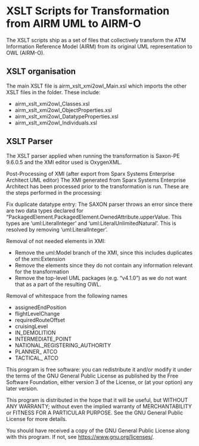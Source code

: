 # XSLT Scripts for Transformation from AIRM UML to AIRM-O

The XSLT scripts ship as a set of files that collectively transform the ATM Information Reference Model (AIRM) from its original UML representation to OWL (AIRM-O).

XSLT organisation
---
The main XSLT file is airm_xslt_xmi2owl_Main.xsl which imports the other XSLT files in the folder. These include:
*	airm_xslt_xmi2owl_Classes.xsl 
*	airm_xslt_xmi2owl_ObjectProperties.xsl 
*	airm_xslt_xmi2owl_DatatypeProperties.xsl 
*	airm_xslt_xmi2owl_Individuals.xsl 

XSLT Parser
---
The XSLT parser applied when running the transformation is Saxon-PE 9.6.0.5 and the XMI editor used is OxygenXML. 

Post-Processing of XMI (after export from Sparx Systems Enterprise Architect UML editor)
The XMI generated from Sparx Systems Enterprise Architect has been processed prior to the transformation is run. These are the steps performed in the processing:

Fix duplicate datatype entry:
The SAXON parser throws an error since there are two data types declared for “PackagedElement.PackagedElement.OwnedAttribute.upperValue. This types are ‘uml:LiteralInteger’ and ‘uml:LiteralUnlimitedNatural’. This is resolved by removing ‘uml:LiteralInteger’.

Removal of not needed elements in XMI:
*	Remove the uml:Model branch of the XMI, since this includes duplicates of the xmi:Extension
*	Remove the <diagrams> elements since they do not contain any information relevant for the transformation
*	Remove the top-level UML packages (e.g. “v4.1.0”) as we do not want that as a part of the resulting OWL. 

Removal of whitespace from the following names
*	assignedEndPosition
*	flightLevelChange
*	requiredRouteOffset
*	cruisingLevel
*	IN_DEMOLITION
*	INTERMEDIATE_POINT
*	NATIONAL_REGISTERING_AUTHORITY
*	PLANNER_ ATCO
*	TACTICAL_ ATCO


This program is free software: you can redistribute it and/or modify it under the terms of the GNU General Public License as published by the Free Software Foundation, either version 3 of the License, or (at your option) any later version.

This program is distributed in the hope that it will be useful, but WITHOUT ANY WARRANTY; without even the implied warranty of
MERCHANTABILITY or FITNESS FOR A PARTICULAR PURPOSE.  See the GNU General Public License for more details.

You should have received a copy of the GNU General Public License along with this program.  If not, see <https://www.gnu.org/licenses/>.

